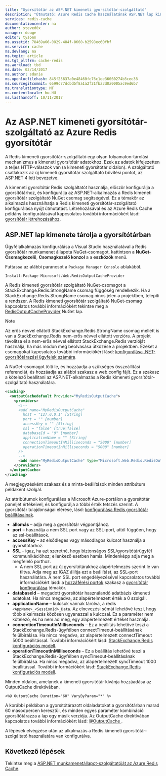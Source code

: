 ```yaml
---
title: "Gyorsítótár az ASP.NET kimeneti gyorsítótár-szolgáltató"
description: "Útmutató: Azure Redis Cache használatának ASP.NET lap kimeneti gyorsítótár"
services: redis-cache
documentationcenter: na
author: steved0x
manager: douge
editor: tysonn
ms.assetid: 78469a66-0829-484f-8660-b2598ec60fbf
ms.service: cache
ms.devlang: na
ms.topic: article
ms.tgt_pltfrm: cache-redis
ms.workload: tbd
ms.date: 02/14/2017
ms.author: sdanie
ms.openlocfilehash: 845f25637a0e48460fc76c1ee36060274b3cec38
ms.sourcegitcommit: 6699c77dcbd5f8a1a2f21fba3d0a0005ac9ed6b7
ms.translationtype: MT
ms.contentlocale: hu-HU
ms.lasthandoff: 10/11/2017
---
```

# <a name="aspnet-output-cache-provider-for-azure-redis-cache"></a>Az ASP.NET kimeneti gyorsítótár-szolgáltató az Azure Redis gyorsítótár
A Redis kimeneti gyorsítótár-szolgáltató egy olyan folyamaton-tárolási mechanizmus a kimeneti gyorsítótár adatokhoz. Ezek az adatok kifejezetten a teljes HTTP-válaszok van (a kimeneti gyorsítótár oldalon). A szolgáltató csatlakozik az új kimeneti gyorsítótár szolgáltató bővítési pontot, az ASP.NET 4 lett bevezetve.

A kimeneti gyorsítótár Redis szolgáltatót használja, először konfigurálja a gyorsítótárhoz, és konfigurálja az ASP.NET-alkalmazás a Redis kimeneti gyorsítótár szolgáltató NuGet csomag segítségével. Ez a témakör az alkalmazás használhatja a Redis kimeneti gyorsítótár-szolgáltató konfigurálása nyújt útmutatást. Létrehozásával és az Azure Redis Cache példány konfigurálásával kapcsolatos további információkért lásd: [gyorsítótár létrehozásához](cache-dotnet-how-to-use-azure-redis-cache.md#create-a-cache).

## <a name="store-aspnet-page-output-in-the-cache"></a>ASP.NET lap kimenete tárolja a gyorsítótárban
Ügyfélalkalmazás konfigurálása a Visual Studio használatával a Redis gyorsítótár munkamenet állapota NuGet-csomagot, kattintson a **NuGet-Csomagkezelő**, **Csomagkezelő konzol** a a **eszközök** menü.

Futtassa az alábbi parancsot a `Package Manager Console` ablakából.
    
```
Install-Package Microsoft.Web.RedisOutputCacheProvider
```

A Redis kimeneti gyorsítótár szolgáltató NuGet-csomagot a StackExchange.Redis.StrongName csomag függőség rendelkezik. Ha a StackExchange.Redis.StrongName csomag nincs jelen a projektben, telepíti a rendszer. A Redis kimeneti gyorsítótár szolgáltató NuGet-csomag kapcsolatos további információkért tekintse meg a [RedisOutputCacheProvider](https://www.nuget.org/packages/Microsoft.Web.RedisOutputCacheProvider/) NuGet lap.

>[!NOTE]
>Az erős névvel ellátott StackExchange.Redis.StrongName csomag mellett is van a StackExchange.Redis nem-erős névvel ellátott verzióra. A projekt távolítsa el a nem-erős névvel ellátott StackExchange.Redis verzióját használja, ha más módon meg beolvasása ütközése a projektben. Ezeket a csomagokat kapcsolatos további információkért lásd: [konfigurálása .NET-gyorsítótárazási ügyfelek számára](cache-dotnet-how-to-use-azure-redis-cache.md#configure-the-cache-clients).
>
>

A NuGet-csomagot tölti le, és hozzáadja a szükséges összeállítási referenciát, és hozzáadja az alábbi szakasz a web.config fájlt. Ez a szakasz a kötelező beállítani az ASP.NET-alkalmazás a Redis kimeneti gyorsítótár-szolgáltató használatára.

```xml
<caching>
  <outputCachedefault Provider="MyRedisOutputCache">
    <providers>
      <!--
      <add name="MyRedisOutputCache"
        host = "127.0.0.1" [String]
        port = "" [number]
        accessKey = "" [String]
        ssl = "false" [true|false]
        databaseId = "0" [number]
        applicationName = "" [String]
        connectionTimeoutInMilliseconds = "5000" [number]
        operationTimeoutInMilliseconds = "5000" [number]
      />
      -->
      <add name="MyRedisOutputCache" type="Microsoft.Web.Redis.RedisOutputCacheProvider" host="127.0.0.1" accessKey="" ssl="false"/>
    </providers>
  </outputCache>
</caching>
```

A megjegyzésként szakasz és a minta-beállítások minden attribútum példaként szolgál.

Az attribútumok konfigurálása a Microsoft Azure-portálon a gyorsítótár paneljét értékeivel, és konfigurálja a többi érték tetszés szerint. A gyorsítótár tulajdonságai elérése, lásd: [konfigurálása Redis gyorsítótár beállításainak](cache-configure.md#configure-redis-cache-settings).

* **állomás** – adja meg a gyorsítótár végpontjához.
* **port** – használja a nem SSL port vagy az SSL-port, attól függően, hogy az ssl-beállítások.
* **accessKey** – az elsődleges vagy másodlagos kulcsot használja a gyorsítótárhoz.
* **SSL** – igaz, ha azt szeretné, hogy biztonságos SSL/gyorsítótárügyfél kommunikációhoz; ellenkező esetben hamis. Mindenképp adja meg a megfelelő porthoz.
  * A nem SSL port az új gyorsítótárakhoz alapértelmezés szerint le van tiltva. Adja meg az IGAZ állítja ezt a beállítást, az SSL-port használatára. A nem SSL port engedélyezésével kapcsolatos további információkért lásd: a [hozzáférési portok](cache-configure.md#access-ports) szakasz a [gyorsítótár konfigurálása](cache-configure.md) témakör.
* **databaseId** – megadott gyorsítótár használandó adatbázis kimeneti adatokat. Ha nincs megadva, az alapértelmezett érték a 0 szolgál.
* **applicationName** – kulcsok vannak tárolva, a redis `<AppName>_<SessionId>_Data`. Az elnevezési sémát lehetővé teszi, hogy több alkalmazás közösen ugyanazzal a kulccsal. Ez a paraméter nem kötelező, és ha nem ad meg, egy alapértelmezett értéket használja.
* **connectionTimeoutInMilliseconds** – Ez a beállítás lehetővé teszi a StackExchange.Redis-ügyfélben connectTimeout-beállításának felülbírálása. Ha nincs megadva, az alapértelmezett connectTimeout 5000 beállítással. További információkért lásd: [StackExchange.Redis konfigurációs modell](http://go.microsoft.com/fwlink/?LinkId=398705).
* **operationTimeoutInMilliseconds** – Ez a beállítás lehetővé teszi a StackExchange.Redis-ügyfélben syncTimeout-beállításának felülbírálása. Ha nincs megadva, az alapértelmezett syncTimeout 1000 beállítással. További információkért lásd: [StackExchange.Redis konfigurációs modell](http://go.microsoft.com/fwlink/?LinkId=398705).

Minden oldalon, amelynek a kimeneti gyorsítótár kívánja hozzáadása az OutputCache direktívában.

```
<%@ OutputCache Duration="60" VaryByParam="*" %>
```

A korábbi példában a gyorsítótárazott oldaladatokat a gyorsítótárban marad 60 másodpercen keresztül, és minden egyes paraméter kombináció gyorsítótárazza a lap egy másik verziója. Az OutputCache direktívában kapcsolatos további információkért lásd: [ @OutputCache ](http://go.microsoft.com/fwlink/?linkid=320837).

A lépések elvégzése után az alkalmazás a Redis kimeneti gyorsítótár-szolgáltató használatára van konfigurálva.

## <a name="next-steps"></a>Következő lépések
Tekintse meg a [ASP.NET munkamenetállapot-szolgáltatóját az Azure Redis Cache](cache-aspnet-session-state-provider.md).

